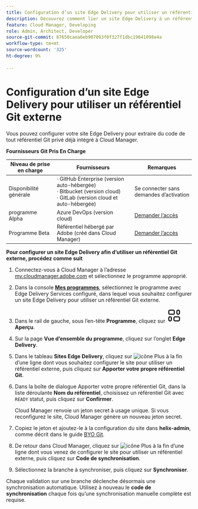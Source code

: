 ```yaml
---
title: Configuration d’un site Edge Delivery pour utiliser un référentiel Git externe
description: Découvrez comment lier un site Edge Delivery à un référentiel Git privé ou d’entreprise.
feature: Cloud Manager, Developing
role: Admin, Architect, Developer
source-git-commit: 87650caea6eb907093f0f327f1dbc19641098e4a
workflow-type: tm+mt
source-wordcount: '325'
ht-degree: 9%

---
```



# Configuration d’un site Edge Delivery pour utiliser un référentiel Git externe

Vous pouvez configurer votre site Edge Delivery pour extraire du code de tout référentiel Git privé déjà intégré à Cloud Manager.

**Fournisseurs Git Pris En Charge**

| Niveau de prise en charge | Fournisseurs | Remarques |
| --- | --- | --- |
| Disponibilité générale | · GitHub Enterprise (version auto-hébergée)<br>· Bitbucket (version cloud)<br>· GitLab (version cloud et auto-hébergée) | Se connecter sans demandes d’activation |
| programme Alpha | Azure DevOps (version cloud) | [Demander l’accès](mailto:grp-cloudmanager_byog@adobe.com) |
| Programme Beta | Référentiel hébergé par Adobe (créé dans Cloud Manager) | [Demander l’accès](mailto:grp-cloudmanager_byog@adobe.com) |

**Pour configurer un site Edge Delivery afin d’utiliser un référentiel Git externe, procédez comme suit**

1. Connectez-vous à Cloud Manager à l’adresse [my.cloudmanager.adobe.com](https://my.cloudmanager.adobe.com/) et sélectionnez le programme approprié.

1. Dans la console **[Mes programmes](/help/implementing/cloud-manager/navigation.md#my-programs)**, sélectionnez le programme avec Edge Delivery Services configuré, dans lequel vous souhaitez configurer un site Edge Delivery pour utiliser un référentiel Git externe.

1. Dans le rail de gauche, sous l’en-tête **Programme**, cliquez sur **![Icône Aperçu](/help/implementing/cloud-manager/edge-delivery/assets/overview.svg) Aperçu**.

1. Sur la page **Vue d’ensemble du programme**, cliquez sur l’onglet **Edge Delivery**.

1. Dans le tableau **Sites Edge Delivery**, cliquez sur ![icône Plus](https://spectrum.adobe.com/static/icons/workflow_18/Smock_More_18_N.svg) à la fin d’une ligne dont vous souhaitez configurer le site pour utiliser un référentiel externe, puis cliquez sur **Apporter votre propre référentiel Git**.

1. Dans la boîte de dialogue Apporter votre propre référentiel Git, dans la liste déroulante **Nom du référentiel**, choisissez un référentiel Git avec `READY` statut, puis cliquez sur **Confirmer**.

   Cloud Manager renvoie un jeton secret à usage unique. Si vous reconfigurez le site, Cloud Manager génère un nouveau jeton secret.

1. Copiez le jeton et ajoutez-le à la configuration du site dans **helix-admin**, comme décrit dans le guide [BYO Git](https://www.aem.live/developer/byo-git).

1. De retour dans Cloud Manager, cliquez sur ![icône Plus](https://spectrum.adobe.com/static/icons/workflow_18/Smock_More_18_N.svg) à la fin d’une ligne dont vous venez de configurer le site pour utiliser un référentiel externe, puis cliquez sur **Code de synchronisation**.

1. Sélectionnez la branche à synchroniser, puis cliquez sur **Synchroniser**.

Chaque validation sur une branche déclenche désormais une synchronisation automatique. Utilisez à nouveau le **code de synchronisation** chaque fois qu’une synchronisation manuelle complète est requise.

